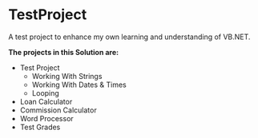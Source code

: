 # TestProject

A test project to enhance my own learning and understanding of VB.NET.

**The projects in this Solution are:**
  - Test Project
      * Working With Strings
      * Working With Dates & Times
      * Looping
  - Loan Calculator
  - Commission Calculator
  - Word Processor
  - Test Grades
